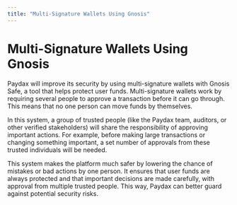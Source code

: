 ```yaml
---
title: "Multi-Signature Wallets Using Gnosis"
---
```


Multi-Signature Wallets Using Gnosis
====================================

Paydax will improve its security by using multi-signature wallets with Gnosis Safe, a tool that helps protect user funds. Multi-signature wallets work by requiring several people to approve a transaction before it can go through. This means that no one person can move funds by themselves.

In this system, a group of trusted people (like the Paydax team, auditors, or other verified stakeholders) will share the responsibility of approving important actions. For example, before making large transactions or changing something important, a set number of approvals from these trusted individuals will be needed.

This system makes the platform much safer by lowering the chance of mistakes or bad actions by one person. It ensures that user funds are always protected and that important decisions are made carefully, with approval from multiple trusted people. This way, Paydax can better guard against potential security risks.
